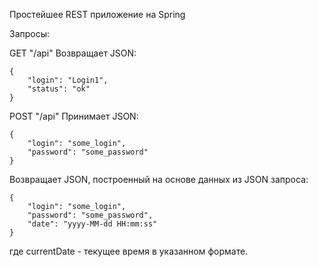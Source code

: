 Простейшее REST приложение на Spring

Запросы:

GET "/api"
Возвращает JSON:
```
{
    "login": "Login1",
    "status": "ok"
}
```

POST "/api"
Принимает JSON:
```
{
    "login": "some_login",
    "password": "some_password"
}
```

Возвращает JSON, построенный на основе данных из JSON запроса:
```
{
    "login": "some_login",
    "password": "some_password",
    "date": "yyyy-MM-dd HH:mm:ss"
}
```

где
currentDate - текущее время в указанном формате.
